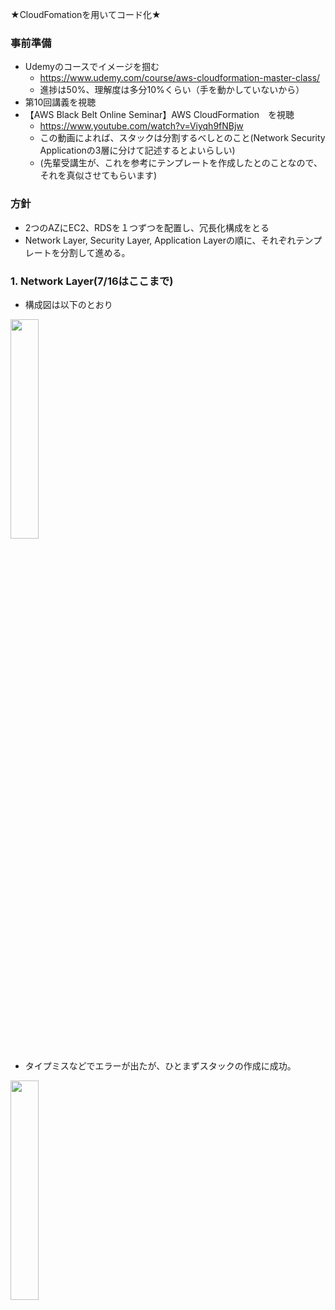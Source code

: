 ★CloudFomationを用いてコード化★

### 事前準備
* Udemyのコースでイメージを掴む
  * https://www.udemy.com/course/aws-cloudformation-master-class/
  * 進捗は50%、理解度は多分10%くらい（手を動かしていないから）
* 第10回講義を視聴
* 【AWS Black Belt Online Seminar】AWS CloudFormation　を視聴
  * https://www.youtube.com/watch?v=Viyqh9fNBjw
  * この動画によれば、スタックは分割するべしとのこと(Network Security Applicationの3層に分けて記述するとよいらしい)
  * (先輩受講生が、これを参考にテンプレートを作成したとのことなので、それを真似させてもらいます)

### 方針
* 2つのAZにEC2、RDSを１つずつを配置し、冗長化構成をとる
* Network Layer, Security Layer, Application Layerの順に、それぞれテンプレートを分割して進める。

### 1. Network Layer(7/16はここまで)
* 構成図は以下のとおり
<img width= 30% src="https://user-images.githubusercontent.com/75251188/179355093-4ee008dd-a85d-4cd2-a4ae-9ccff5f91af9.jpg">

* タイプミスなどでエラーが出たが、ひとまずスタックの作成に成功。
<img width= 30% src="https://user-images.githubusercontent.com/75251188/179355269-bf8c3744-a2db-430f-bc98-57a854888f65.png">

